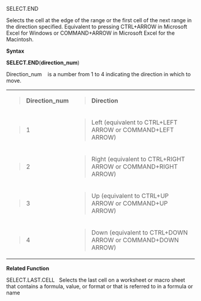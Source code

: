 SELECT.END

Selects the cell at the edge of the range or the first cell of the next
range in the direction specified. Equivalent to pressing CTRL+ARROW in
Microsoft Excel for Windows or COMMAND+ARROW in Microsoft Excel for the
Macintosh.

**Syntax**

**SELECT.END**(**direction\_num**)

Direction\_num    is a number from 1 to 4 indicating the direction in
which to move.

<table>
<tbody>
<tr class="odd">
<td><blockquote>
<p><strong>Direction_num</strong></p>
</blockquote></td>
<td><blockquote>
<p><strong>Direction</strong></p>
</blockquote></td>
</tr>
<tr class="even">
<td><blockquote>
<p>1</p>
</blockquote></td>
<td><blockquote>
<p>Left (equivalent to CTRL+LEFT ARROW or COMMAND+LEFT ARROW)</p>
</blockquote></td>
</tr>
<tr class="odd">
<td><blockquote>
<p>2</p>
</blockquote></td>
<td><blockquote>
<p>Right (equivalent to CTRL+RIGHT ARROW or COMMAND+RIGHT ARROW)</p>
</blockquote></td>
</tr>
<tr class="even">
<td><blockquote>
<p>3</p>
</blockquote></td>
<td><blockquote>
<p>Up (equivalent to CTRL+UP ARROW or COMMAND+UP ARROW)</p>
</blockquote></td>
</tr>
<tr class="odd">
<td><blockquote>
<p>4</p>
</blockquote></td>
<td><blockquote>
<p>Down (equivalent to CTRL+DOWN ARROW or COMMAND+DOWN ARROW)</p>
</blockquote></td>
</tr>
</tbody>
</table>

**Related Function**

SELECT.LAST.CELL   Selects the last cell on a worksheet or macro sheet
that contains a formula, value, or format or that is referred to in a
formula or name


